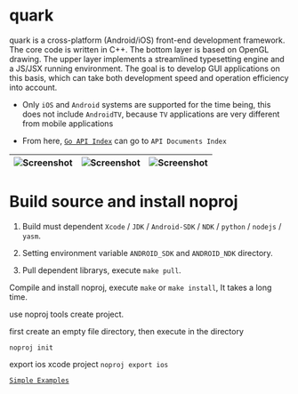 quark
===============

quark is a cross-platform (Android/iOS) front-end development framework. The core code is written in C++. The bottom layer is based on OpenGL drawing. The upper layer implements a streamlined typesetting engine and a JS/JSX running environment. The goal is to develop GUI applications on this basis, which can take both development speed and operation efficiency into account.

* Only `iOS` and `Android` systems are supported for the time being, this does not include `AndroidTV`, because `TV` applications are very different from mobile applications

* From here, [`Go API Index`](http://quarks.cc/doc/) can go to `API Documents Index`

| ![Screenshot](http://quarks.cc/img/0x0ss.jpg) | ![Screenshot](http://quarks.cc/img/0x0ss_3.jpg) | ![Screenshot](http://quarks.cc/img/0x0ss_4.jpg) |
|--|--|--|


Build source and install noproj
===============

1. Build must dependent `Xcode` / `JDK` / `Android-SDK` / `NDK` / `python` / `nodejs` / `yasm`.

2. Setting environment variable `ANDROID_SDK` and `ANDROID_NDK` directory.

3. Pull dependent librarys, execute `make pull`.

Compile and install noproj, execute `make` or `make install`, It takes a long time.

use noproj tools create project.

first create an empty file directory, then execute in the directory

`noproj init`

export ios xcode project `noproj export ios`


[`Simple Examples`](https://github.com/louis-tru/quark/tree/master/docs/README.md)
